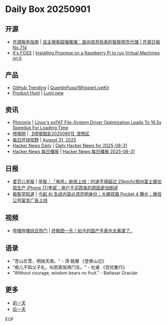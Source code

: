 # Daily Box 20250901

## 开源
- [开源服务指南](https://osguider.com/blog/) | [自主搜索超强推理：面向信息检索的智能网页代理 | 开源日报 No.714](https://osguider.com/blog/post/daily/daily-714/)
- [It's FOSS](https://itsfoss.com/) | [Installing Proxmox on a Raspberry Pi to run Virtual Machines on it](https://itsfoss.com/install-proxmox-raspberry-pi/)

## 产品
- [GitHub Trending](https://github.com/trending?since=daily) | [QuentinFuxa/WhisperLiveKit](https://github.com/QuentinFuxa/WhisperLiveKit)
- [Product Hunt](https://www.producthunt.com) | [Lumi.new](https://www.producthunt.com/products/lumi-new-2)

## 资讯
- [Phoronix](https://www.phoronix.com/) | [Linux's exFAT File-System Driver Optimization Leads To 16.5x Speedup For Loading Time](https://www.phoronix.com/news/exFAT-Optimize-Bitmap-Loading)
- [喷嚏网](http://www.dapenti.com/blog/blog.asp?subjectid=70&name=xilei) | [【喷嚏图卦20250901】泄愤区](http://www.dapenti.com/blog/more.asp?name=xilei&id=187998)
- [每日环球视野](https://idai.ly/) | [August 31, 2025](http://m.idai.ly/se/a193iG?1756598400)
- [Hacker News Daily](https://www.daemonology.net/hn-daily/) | [Daily Hacker News for 2025-08-31](https://www.daemonology.net/hn-daily/2025-08-31.html)
- [Hacker News 每日播报](https://hacker-news.agi.li/) | [Hacker News 每日播报 2025-08-31](https://hacker-news.agi.li/post/2025-08-31)

## 日报
- [爱范儿早报](https://www.ifanr.com/category/ifanrnews) | [早报｜「电鸡」新规上线：时速不得超过 25km/h/郑州富士康加班生产 iPhone 17/李斌：用户不买蔚来的原因是怕倒闭](https://www.ifanr.com/1636216)
- [极客早知道](https://www.geekpark.net/column/74) | [今起 AI 生成内容必须亮明身份；大疆双摄 Pocket 4 曝光；微信公号留言广告上线](https://www.geekpark.net/news/353308)

## 视频
- [哔哩哔哩综合热门](https://www.bilibili.com/v/popular/all/) | [终极图一乐！如今的国产手表也太离谱了..](https://b23.tv/BV1sLaHzeExF)

## 语录
- "苍山负雪，明烛天南。" - 清·姚鼐 《登泰山记》
- "痴儿不知父子礼，叫怒索饭啼门东。" - 杜甫 《百忧集行》
- "Without courage, wisdom bears no fruit." - Baltasar Gracián

## 更多
- [前一天](daily-box-20250831.md)
- [后一天](daily-box-20250902.md)

EOF